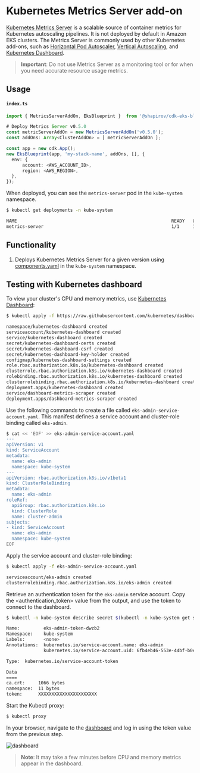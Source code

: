 # Kubernetes Metrics Server add-on

[Kubernetes Metrics Server](https://github.com/kubernetes-sigs/metrics-server) is a scalable source of container metrics for Kubernetes autoscaling pipelines. It is not deployed by default in Amazon EKS clusters. The Metrics Server is commonly used by other Kubernetes add-ons, such as [Horizontal Pod Autoscaler](https://docs.aws.amazon.com/eks/latest/userguide/horizontal-pod-autoscaler.html), [Vertical Autoscaling](https://docs.aws.amazon.com/eks/latest/userguide/vertical-pod-autoscaler.html), and [Kubernetes Dashboard](https://docs.aws.amazon.com/eks/latest/userguide/dashboard-tutorial.html).

> **Important**: Do not use Metrics Server as a monitoring tool or for when you need accurate resource usage metrics.

## Usage

#### **`index.ts`**
```typescript
import { MetricsServerAddOn, EksBlueprint }  from '@shapirov/cdk-eks-blueprint';

# Deploy Metrics Server v0.5.0
const metricServerAddOn = new MetricsServerAddOn('v0.5.0');
const addOns: Array<ClusterAddOn> = [ metricServerAddOn ];

const app = new cdk.App();
new EksBlueprint(app, 'my-stack-name', addOns, [], {
  env: {
      account: <AWS_ACCOUNT_ID>,
      region: <AWS_REGION>,
  },
});
```

When deployed, you can see the `metrics-server` pod in the `kube-system` namespace.

```sh
$ kubectl get deployments -n kube-system

NAME                                                          READY   UP-TO-DATE   AVAILABLE   AGE
metrics-server                                                1/1     1            1           20m
```

## Functionality

1. Deploys Kubernetes Metrics Server for a given version using [components.yaml](https://github.com/kubernetes-sigs/metrics-server/releases/latest/download/components.yaml) in the `kube-system` namespace.

## Testing with Kubernetes dashboard

To view your cluster's CPU and memory metrics, use [Kubernetes Dashboard](https://docs.aws.amazon.com/eks/latest/userguide/dashboard-tutorial.html):

```sh
$ kubectl apply -f https://raw.githubusercontent.com/kubernetes/dashboard/v2.0.5/aio/deploy/recommended.yaml

namespace/kubernetes-dashboard created
serviceaccount/kubernetes-dashboard created
service/kubernetes-dashboard created
secret/kubernetes-dashboard-certs created
secret/kubernetes-dashboard-csrf created
secret/kubernetes-dashboard-key-holder created
configmap/kubernetes-dashboard-settings created
role.rbac.authorization.k8s.io/kubernetes-dashboard created
clusterrole.rbac.authorization.k8s.io/kubernetes-dashboard created
rolebinding.rbac.authorization.k8s.io/kubernetes-dashboard created
clusterrolebinding.rbac.authorization.k8s.io/kubernetes-dashboard created
deployment.apps/kubernetes-dashboard created
service/dashboard-metrics-scraper created
deployment.apps/dashboard-metrics-scraper created
```

Use the following commands to create a file called `eks-admin-service-account.yaml`. This manifest defines a service account and cluster-role binding called `eks-admin`.

```sh
$ cat << 'EOF' >> eks-admin-service-account.yaml
---
apiVersion: v1
kind: ServiceAccount
metadata:
  name: eks-admin
  namespace: kube-system
---
apiVersion: rbac.authorization.k8s.io/v1beta1
kind: ClusterRoleBinding
metadata:
  name: eks-admin
roleRef:
  apiGroup: rbac.authorization.k8s.io
  kind: ClusterRole
  name: cluster-admin
subjects:
- kind: ServiceAccount
  name: eks-admin
  namespace: kube-system
EOF
```

Apply the service account and cluster-role binding:

```sh
$ kubectl apply -f eks-admin-service-account.yaml

serviceaccount/eks-admin created
clusterrolebinding.rbac.authorization.k8s.io/eks-admin created
```

Retrieve an authentication token for the `eks-admin` service account. Copy the <authentication_token> value from the output, and use the token to connect to the dashboard.

```sh
$ kubectl -n kube-system describe secret $(kubectl -n kube-system get secret | grep eks-admin | awk '{print $1}')

Name:         eks-admin-token-dwzb2
Namespace:    kube-system
Labels:       <none>
Annotations:  kubernetes.io/service-account.name: eks-admin
              kubernetes.io/service-account.uid: 6fb4eb46-553e-44bf-b0e7-9ae8f5f500d6

Type:  kubernetes.io/service-account-token

Data
====
ca.crt:     1066 bytes
namespace:  11 bytes
token:      XXXXXXXXXXXXXXXXXXXXXX
```

Start the Kubectl proxy:

```sh
$ kubectl proxy
```

In your browser, navigate to the [dashboard](http://localhost:8001/api/v1/namespaces/kubernetes-dashboard/services/https:kubernetes-dashboard:/proxy/#!/login) and log in using the token value from the previous step.

![dashboard](https://raw.githubusercontent.com/kubernetes/dashboard/master/docs/images/dashboard-ui.png)

>**Note**: It may take a few minutes before CPU and memory metrics appear in the dashboard.
